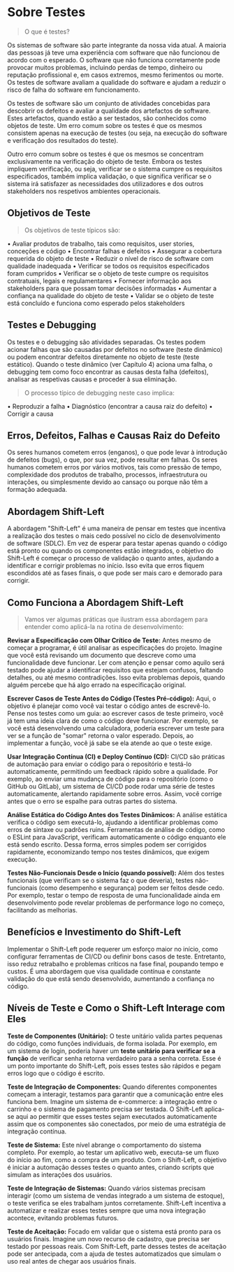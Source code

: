 # Sobre Testes

>O que é testes?

Os sistemas de software são parte integrante da nossa vida atual. A maioria das pessoas já teve uma experiência com software que não funcionou de acordo com o esperado. O software que não funciona corretamente pode provocar muitos problemas, incluindo perdas de tempo, dinheiro ou reputação profissional e, em casos extremos, mesmo ferimentos ou morte. Os testes de software avaliam a qualidade do software e ajudam a reduzir o risco de falha do software em funcionamento.

Os testes de software são um conjunto de atividades concebidas para descobrir os defeitos e avaliar a qualidade dos artefactos de software. Estes artefactos, quando estão a ser testados, são conhecidos como objetos de teste. Um erro comum sobre os testes é que os mesmos consistem apenas na execução de testes (ou seja, na execução do software e verificação dos resultados do teste).

Outro erro comum sobre os testes é que os mesmos se concentram exclusivamente na verificação do objeto de teste. Embora os testes impliquem verificação, ou seja, verificar se o sistema cumpre os requisitos especificados, também implica validação, o que significa verificar se o sistema irá satisfazer as necessidades dos utilizadores e dos outros stakeholders nos respetivos ambientes operacionais.

## Objetivos de Teste

>Os objetivos de teste típicos são:

• Avaliar produtos de trabalho, tais como requisitos, user stories, conceções e código
• Encontrar falhas e defeitos
• Assegurar a cobertura requerida do objeto de teste
• Reduzir o nível de risco de software com qualidade inadequada
• Verificar se todos os requisitos especificados foram cumpridos
• Verificar se o objeto de teste cumpre os requisitos contratuais, legais e regulamentares
• Fornecer informação aos stakeholders para que possam tomar decisões informadas
• Aumentar a confiança na qualidade do objeto de teste
• Validar se o objeto de teste está concluído e funciona como esperado pelos stakeholders

## Testes e Debugging

Os testes e o debugging são atividades separadas. Os testes podem acionar falhas que são causadas por defeitos no software (teste dinâmico) ou podem encontrar defeitos diretamente no objeto de teste (teste estático).
Quando o teste dinâmico (ver Capítulo 4) aciona uma falha, o debugging tem como foco encontrar as causas desta falha (defeitos), analisar as respetivas causas e proceder à sua eliminação.

>O processo típico de debugging neste caso implica:

• Reproduzir a falha
• Diagnóstico (encontrar a causa raiz do defeito)
• Corrigir a causa

## Erros, Defeitos, Falhas e Causas Raiz do Defeito

Os seres humanos cometem erros (enganos), o que pode levar à introdução de defeitos (bugs), o que, por sua vez, pode resultar em falhas. Os seres humanos cometem erros por vários motivos, tais como pressão de tempo, complexidade dos produtos de trabalho, processos, infraestrutura ou interações, ou simplesmente devido ao cansaço ou porque não têm a formação adequada.

## Abordagem Shift-Left

A abordagem "Shift-Left" é uma maneira de pensar em testes que incentiva a realização dos testes o mais cedo possível no ciclo de desenvolvimento de software (SDLC). Em vez de esperar para testar apenas quando o código está pronto ou quando os componentes estão integrados, o objetivo do Shift-Left é começar o processo de validação o quanto antes, ajudando a identificar e corrigir problemas no início. Isso evita que erros fiquem escondidos até as fases finais, o que pode ser mais caro e demorado para corrigir.

## Como Funciona a Abordagem Shift-Left

> Vamos ver algumas práticas que ilustram essa abordagem para entender como aplicá-la na rotina de desenvolvimento:

**Revisar a Especificação com Olhar Crítico de Teste:** Antes mesmo de começar a programar, é útil analisar as especificações do projeto. Imagine que você está revisando um documento que descreve como uma funcionalidade deve funcionar. Ler com atenção e pensar como aquilo será testado pode ajudar a identificar requisitos que estejam confusos, faltando detalhes, ou até mesmo contradições. Isso evita problemas depois, quando alguém percebe que há algo errado na especificação original.

**Escrever Casos de Teste Antes do Código (Testes Pré-código):** Aqui, o objetivo é planejar como você vai testar o código antes de escrevê-lo. Pense nos testes como um guia: ao escrever casos de teste primeiro, você já tem uma ideia clara de como o código deve funcionar. Por exemplo, se você está desenvolvendo uma calculadora, poderia escrever um teste para ver se a função de "somar" retorna o valor esperado. Depois, ao implementar a função, você já sabe se ela atende ao que o teste exige.

**Usar Integração Contínua (CI) e Deploy Contínuo (CD):** CI/CD são práticas de automação para enviar o código para o repositório e testá-lo automaticamente, permitindo um feedback rápido sobre a qualidade. Por exemplo, ao enviar uma mudança de código para o repositório (como o GitHub ou GitLab), um sistema de CI/CD pode rodar uma série de testes automaticamente, alertando rapidamente sobre erros. Assim, você corrige antes que o erro se espalhe para outras partes do sistema.

**Análise Estática do Código Antes dos Testes Dinâmicos:** A análise estática verifica o código sem executá-lo, ajudando a identificar problemas como erros de sintaxe ou padrões ruins. Ferramentas de análise de código, como o ESLint para JavaScript, verificam automaticamente o código enquanto ele está sendo escrito. Dessa forma, erros simples podem ser corrigidos rapidamente, economizando tempo nos testes dinâmicos, que exigem execução.

**Testes Não-Funcionais Desde o Início (quando possível):** Além dos testes funcionais (que verificam se o sistema faz o que deveria), testes não-funcionais (como desempenho e segurança) podem ser feitos desde cedo. Por exemplo, testar o tempo de resposta de uma funcionalidade ainda em desenvolvimento pode revelar problemas de performance logo no começo, facilitando as melhorias.

## Benefícios e Investimento do Shift-Left

Implementar o Shift-Left pode requerer um esforço maior no início, como configurar ferramentas de CI/CD ou definir bons casos de teste. Entretanto, isso reduz retrabalho e problemas críticos na fase final, poupando tempo e custos. É uma abordagem que visa qualidade contínua e constante validação do que está sendo desenvolvido, aumentando a confiança no código.

## Níveis de Teste e Como o Shift-Left Interage com Eles

**Teste de Componentes (Unitário):** O teste unitário valida partes pequenas do código, como funções individuais, de forma isolada. Por exemplo, em um sistema de login, poderia haver um **teste unitário para verificar se a função** de verificar senha retorna verdadeiro para a senha correta. Esse é um ponto importante do Shift-Left, pois esses testes são rápidos e pegam erros logo que o código é escrito.

**Teste de Integração de Componentes:** Quando diferentes componentes começam a interagir, testamos para garantir que a comunicação entre eles funciona bem. Imagine um sistema de e-commerce: a integração entre o carrinho e o sistema de pagamento precisa ser testada. O Shift-Left aplica-se aqui ao permitir que esses testes sejam executados automaticamente assim que os componentes são conectados, por meio de uma estratégia de integração contínua.

**Teste de Sistema:** Este nível abrange o comportamento do sistema completo. Por exemplo, ao testar um aplicativo web, executa-se um fluxo do início ao fim, como a compra de um produto. Com o Shift-Left, o objetivo é iniciar a automação desses testes o quanto antes, criando scripts que simulam as interações dos usuários.

**Teste de Integração de Sistemas:** Quando vários sistemas precisam interagir (como um sistema de vendas integrado a um sistema de estoque), o teste verifica se eles trabalham juntos corretamente. Shift-Left incentiva a automatizar e realizar esses testes sempre que uma nova integração acontece, evitando problemas futuros.

**Teste de Aceitação:** Focado em validar que o sistema está pronto para os usuários finais. Imagine um novo recurso de cadastro, que precisa ser testado por pessoas reais. Com Shift-Left, parte desses testes de aceitação pode ser antecipada, com a ajuda de testes automatizados que simulam o uso real antes de chegar aos usuários finais.
